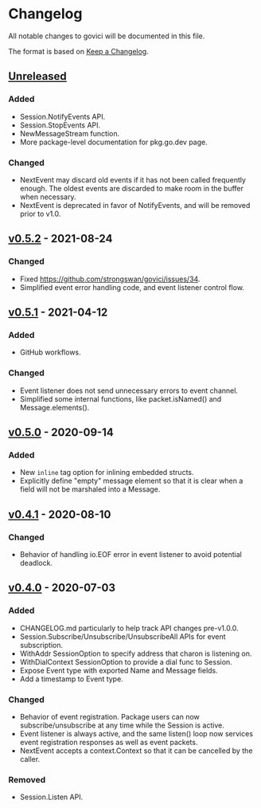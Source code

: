 # Changelog
All notable changes to govici will be documented in this file.

The format is based on [Keep a Changelog](https://keepachangelog.com/en/1.0.0/).

## [Unreleased]

### Added
- Session.NotifyEvents API.
- Session.StopEvents API.
- NewMessageStream function.
- More package-level documentation for pkg.go.dev page.

### Changed
- NextEvent may discard old events if it has not been called frequently enough.
  The oldest events are discarded to make room in the buffer when necessary.
- NextEvent is deprecated in favor of NotifyEvents, and will be removed prior to v1.0.

## [v0.5.2] - 2021-08-24

### Changed
- Fixed https://github.com/strongswan/govici/issues/34.
- Simplified event error handling code, and event listener control flow.

## [v0.5.1] - 2021-04-12

### Added
- GitHub workflows.

### Changed
- Event listener does not send unnecessary errors to event channel.
- Simplified some internal functions, like packet.isNamed() and Message.elements().

## [v0.5.0] - 2020-09-14

### Added
- New `inline` tag option for inlining embedded structs.
- Explicitly define "empty" message element so that it is clear when a field
  will not be marshaled into a Message.

## [v0.4.1] - 2020-08-10

### Changed
- Behavior of handling io.EOF error in event listener to avoid potential deadlock.

## [v0.4.0] - 2020-07-03

### Added
- CHANGELOG.md particularly to help track API changes pre-v1.0.0.
- Session.Subscribe/Unsubscribe/UnsubscribeAll APIs for event subscription.
- WithAddr SessionOption to specify address that charon is listening on.
- WithDialContext SessionOption to provide a dial func to Session.
- Expose Event type with exported Name and Message fields.
- Add a timestamp to Event type.

### Changed
- Behavior of event registration. Package users can now subscribe/unsubscribe at
  any time while the Session is active.
- Event listener is always active, and the same listen() loop now services event
  registration responses as well as event packets.
- NextEvent accepts a context.Context so that it can be cancelled by the caller.

### Removed
- Session.Listen API.

[Unreleased]: https://github.com/strongswan/govici/compare/v0.5.2...HEAD
[v0.4.0]: https://github.com/strongswan/govici/compare/v0.3.0...v0.4.0
[v0.4.1]: https://github.com/strongswan/govici/compare/v0.4.0...v0.4.1
[v0.5.0]: https://github.com/strongswan/govici/compare/v0.4.1...v0.5.0
[v0.5.1]: https://github.com/strongswan/govici/compare/v0.5.0...v0.5.1
[v0.5.2]: https://github.com/strongswan/govici/compare/v0.5.1...v0.5.2
